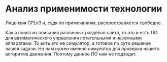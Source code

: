 # Анализ применимости технологии

Лицензия GPLv3 и, судя по примечаниям, распространяется свободно.

Как я понял из описания различных разделов сайта, то это и есть ПО для автоматического управления летательными и наземными аппаратами. 
То есть это не симулятор, а готовое по сути решение нашей задачи. Но нам нужен именно симулятор для проверки нашего алгоритма движения. Поэтому данное ПО нам не подходит.

